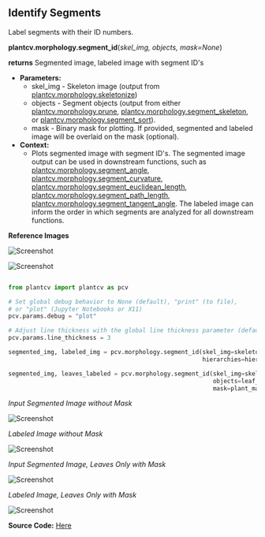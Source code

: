 ## Identify Segments

Label segments with their ID numbers. 

**plantcv.morphology.segment_id**(*skel_img, objects, mask=None*)

**returns** Segmented image, labeled image with segment ID's 

- **Parameters:**
    - skel_img - Skeleton image (output from [plantcv.morphology.skeletonize](skeletonize.md))
    - objects - Segment objects (output from either [plantcv.morphology.prune](prune.md),
    [plantcv.morphology.segment_skeleton](segment_skeleton.md), or
    [plantcv.morphology.segment_sort](segment_sort.md)).
    - mask - Binary mask for plotting. If provided, segmented and labeled image will be overlaid on the mask (optional).
- **Context:**
    - Plots segmented image with segment ID's. The segmented image output can be used in downstream functions, such as [plantcv.morphology.segment_angle](segment_angle.md), [plantcv.morphology.segment_curvature](segment_curvature.md),
    [plantcv.morphology.segment_euclidean_length](segment_euclidean_length.md), [plantcv.morphology.segment_path_length](segment_pathlength.md), [plantcv.morphology.segment_tangent_angle](segment_tangent_angle.md). 
    The labeled image can inform the order in which segments are analyzed for all downstream functions. 

**Reference Images**

![Screenshot](img/documentation_images/segment_id/skeleton_image.jpg)

![Screenshot](img/documentation_images/segment_id/mask_image.jpg)

```python

from plantcv import plantcv as pcv

# Set global debug behavior to None (default), "print" (to file), 
# or "plot" (Jupyter Notebooks or X11)
pcv.params.debug = "plot"

# Adjust line thickness with the global line thickness parameter (default = 5)
pcv.params.line_thickness = 3 

segmented_img, labeled_img = pcv.morphology.segment_id(skel_img=skeleton, 
                                                       hierarchies=hier)

segmented_img, leaves_labeled = pcv.morphology.segment_id(skel_img=skeleton, 
                                                          objects=leaf_obj,
                                                          mask=plant_mask)

```

*Input Segmented Image without Mask*

![Screenshot](img/documentation_images/segment_id/segmented_img.jpg)

*Labeled Image without Mask*

![Screenshot](img/documentation_images/segment_id/labeled_img.jpg)

*Input Segmented Image, Leaves Only with Mask*

![Screenshot](img/documentation_images/segment_id/segmented_img_mask.jpg)

*Labeled Image, Leaves Only with Mask*

![Screenshot](img/documentation_images/segment_id/labeled_leaves_mask.jpg)

**Source Code:** [Here](https://github.com/danforthcenter/plantcv/blob/main/plantcv/plantcv/morphology/segment_id.py)
